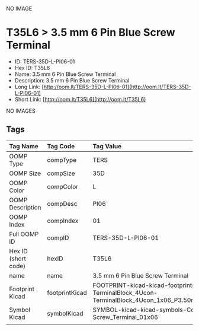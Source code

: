 


  
NO IMAGE  
# T35L6 > 3.5 mm 6 Pin Blue Screw Terminal

- ID: TERS-35D-L-PI06-01
- Hex ID: T35L6
- Name: 3.5 mm 6 Pin Blue Screw Terminal
- Description: 3.5 mm 6 Pin Blue Screw Terminal
- Long Link: [http://oom.lt/TERS-35D-L-PI06-01](http://oom.lt/TERS-35D-L-PI06-01)
- Short Link: [http://oom.lt/T35L6](http://oom.lt/T35L6)
  
NO IMAGES  
## Tags
  

|Tag Name|Tag Code|Tag Value|
| :--- | :--- | :--- |
|OOMP Type|oompType|TERS|
|OOMP Size|oompSize|35D|
|OOMP Color|oompColor|L|
|OOMP Description|oompDesc|PI06|
|OOMP Index|oompIndex|01|
|Full OOMP ID|oompID|TERS-35D-L-PI06-01|
|Hex ID (short code)|hexID|T35L6|
|name|name|3.5 mm 6 Pin Blue Screw Terminal|
|Footprint Kicad|footprintKicad|FOOTPRINT-kicad-kicad-footprints-TerminalBlock_4Ucon-TerminalBlock_4Ucon_1x06_P3.50mm_Vertical|
|Symbol Kicad|symbolKicad|SYMBOL-kicad-kicad-symbols-Connector-Screw_Terminal_01x06|
||||
